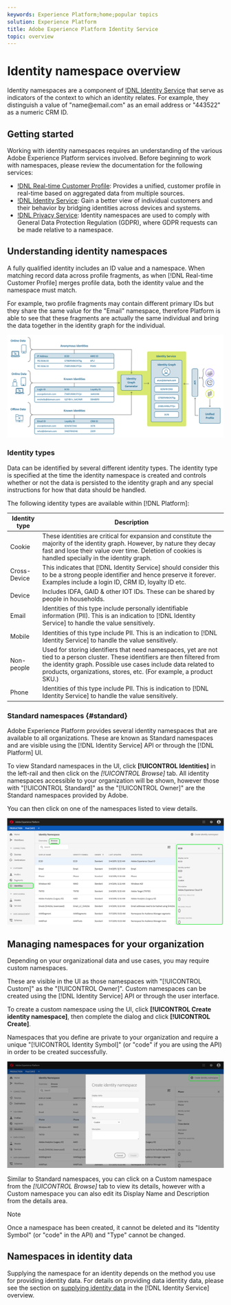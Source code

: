 ```yaml
---
keywords: Experience Platform;home;popular topics
solution: Experience Platform
title: Adobe Experience Platform Identity Service
topic: overview
---
```


# Identity namespace overview

Identity namespaces are a component of [!DNL Identity Service](./home.md) that serve as indicators of the context to which an identity relates. For example, they distinguish a value of "name<span>@email.com" as an email address or "443522" as a numeric CRM ID. 

## Getting started

Working with identity namespaces requires an understanding of the various Adobe Experience Platform services involved. Before beginning to work with namespaces, please review the documentation for the following services:

- [!DNL Real-time Customer Profile](../profile/home.md): Provides a unified, customer profile in real-time based on aggregated data from multiple sources.
- [!DNL Identity Service](./home.md): Gain a better view of individual customers and their behavior by bridging identities across devices and systems.
- [!DNL Privacy Service](../privacy-service/home.md): Identity namespaces are used to comply with General Data Protection Regulation (GDPR), where GDPR requests can be made relative to a namespace. 

## Understanding identity namespaces

A fully qualified identity includes an ID value and a namespace. When matching record data across profile fragments, as when [!DNL Real-time Customer Profile] merges profile data, both the identity value and the namespace must match. 

For example, two profile fragments may contain different primary IDs but they share the same value for the "Email" namespace, therefore Platform is able to see that these fragments are actually the same individual and bring the data together in the identity graph for the individual.

![](images/identity-service-stitching.png)

### Identity types

Data can be identified by several different identity types. The identity type is specified at the time the identity namespace is created and controls whether or not the data is persisted to the identity graph and any special instructions for how that data should be handled.

The following identity types are available within [!DNL Platform]:

| Identity type | Description |
| --- | --- |
| Cookie | These identities are critical for expansion and constitute the majority of the identity graph. However, by nature they decay fast and lose their value over time. Deletion of cookies is handled specially in the identity graph. |
| Cross-Device | This indicates that [!DNL Identity Service] should consider this to be a strong people identifier and hence preserve it forever. Examples include a login ID, CRM ID, loyalty ID etc. |
| Device| Includes IDFA, GAID & other IOT IDs. These can be shared by people in households.|
| Email| Identities of this type include personally identifiable information (PII). This is an indication to [!DNL Identity Service] to handle the value sensitively.|
| Mobile| Identities of this type include PII. This is an indication to [!DNL Identity Service] to handle the value sensitively.|
| Non-people| Used for storing identifiers that need namespaces, yet are not tied to a person cluster. These identifiers are then filtered from the identity graph. Possible use cases include data related to products, organizations, stores, etc. (For example, a product SKU.) |
| Phone | Identities of this type include PII. This is indication to [!DNL Identity Service] to handle the value sensitively.|

### Standard namespaces {#standard}

Adobe Experience Platform provides several identity namespaces that are available to all organizations. These are known as Standard namespaces and are visible using the [!DNL Identity Service] API or through the [!DNL Platform] UI.

To view Standard namespaces in the UI, click **[!UICONTROL Identities]** in the left-rail and then click on the *[!UICONTROL Browse]* tab. All identity namespaces accessible to your organization will be shown, however those with "[!UICONTROL Standard]" as the "[!UICONTROL Owner]" are the Standard namespaces provided by Adobe.

You can then click on one of the namespaces listed to view details.

![](./images/standard-namespace-detail.png)

## Managing namespaces for your organization

Depending on your organizational data and use cases, you may require custom namespaces.

These are visible in the UI as those namespaces with "[!UICONTROL Custom]" as the "[!UICONTROL Owner]". Custom namespaces can be created using the [!DNL Identity Service] API or through the user interface.

To create a custom namespace using the UI, click **[!UICONTROL Create identity namespace]**, then complete the dialog and click **[!UICONTROL Create]**.

Namespaces that you define are private to your organization and require a unique "[!UICONTROL Identity Symbol]" (or "code" if you are using the API) in order to be created successfully.

![](./images/create-identity-namespace.png)

Similar to Standard namespaces, you can click on a Custom namespace from the *[!UICONTROL Browse]* tab to view its details, however with a Custom namespace you can also edit its Display Name and Description from the details area.

>[!NOTE]
>
>Once a namespace has been created, it cannot be deleted and its "Identity Symbol" (or "code" in the API) and "Type" cannot be changed.

## Namespaces in identity data

Supplying the namespace for an identity depends on the method you use for providing identity data. For details on providing data identity data, please see the section on [supplying identity data](./home.md#supplying-identity-data-to-identity-service) in the [!DNL Identity Service] overview.
